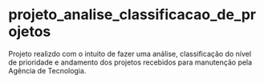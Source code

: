 # projeto_analise_classificacao_de_projetos
 Projeto realizdo com o intuito de fazer uma análise, classificação do nível de prioridade e andamento dos projetos recebidos para manutenção pela Agência de Tecnologia.
